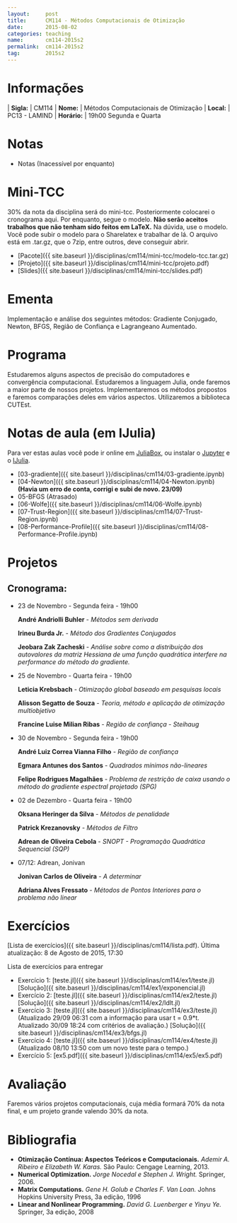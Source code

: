 ```yaml
---
layout:     post
title:      CM114 - Métodos Computacionais de Otimização
date:       2015-08-02
categories: teaching
name:       cm114-2015s2
permalink:  cm114-2015s2
tag:        2015s2
---
```


# Informações

  | **Sigla:**   | CM114
  | **Nome:**    | Métodos Computacionais de Otimização
  | **Local:**   | PC13 - LAMIND
  | **Horário:** | 19h00 Segunda e Quarta

# Notas

<!--
  - [Notas]({{ site.baseurl }}/disciplinas/cm114/notas-2015s2.pdf)
    (Última atualização 13/10 às 14:40)
    -->
  - Notas (Inacessível por enquanto)

# Mini-TCC

30% da nota da disciplina será do mini-tcc. Posteriormente colocarei o
cronograma aqui. Por enquanto, segue o modelo. **Não serão aceitos trabalhos
que não tenham sido feitos em LaTeX.** Na dúvida, use o modelo.
Você pode subir o modelo para o Sharelatex e trabalhar de lá.
O arquivo está em .tar.gz, que o 7zip, entre outros, deve conseguir abrir.

  - [Pacote]({{ site.baseurl }}/disciplinas/cm114/mini-tcc/modelo-tcc.tar.gz)
  - [Projeto]({{ site.baseurl }}/disciplinas/cm114/mini-tcc/projeto.pdf)
  - [Slides]({{ site.baseurl }}/disciplinas/cm114/mini-tcc/slides.pdf)

# Ementa

Implementação e análise dos seguintes métodos: Gradiente Conjugado, Newton,
BFGS, Região de Confiança e Lagrangeano Aumentado.

# Programa

Estudaremos alguns aspectos de precisão do computadores e convergência
computacional.
Estudaremos a linguagem Julia, onde faremos a maior parte de nossos projetos.
Implementaremos os métodos propostos e faremos comparações deles em vários
aspectos.
Utilizaremos a biblioteca CUTEst.

# Notas de aula (em IJulia)

Para ver estas aulas você pode ir online em
[JuliaBox](https://www.juliabox.org),
ou instalar o [Jupyter](https://jupyter.org/) e o
[IJulia](https://github.com/JuliaLang/IJulia.jl).

  - [03-gradiente]({{ site.baseurl }}/disciplinas/cm114/03-gradiente.ipynb)
  - [04-Newton]({{ site.baseurl }}/disciplinas/cm114/04-Newton.ipynb)
    **(Havia um erro de conta, corrigi e subi de novo. 23/09)**
  - 05-BFGS (Atrasado)
  - [06-Wolfe]({{ site.baseurl }}/disciplinas/cm114/06-Wolfe.ipynb)
  - [07-Trust-Region]({{ site.baseurl }}/disciplinas/cm114/07-Trust-Region.ipynb)
  - [08-Performance-Profile]({{ site.baseurl }}/disciplinas/cm114/08-Performance-Profile.ipynb)

# Projetos

## Cronograma:

  - 23 de Novembro - Segunda feira - 19h00

      **André Andriolli Buhler** - *Métodos sem derivada*

      **Irineu Burda Jr.** - *Método dos Gradientes Conjugados*

      **Jeobara Zak Zacheski** - *Análise sobre como a distribuição dos autovalores
      da matriz Hessiana de uma função quadrática interfere na performance do
      método do gradiente.*
  - 25 de Novembro - Quarta feira - 19h00

    **Leticia Krebsbach** - *Otimização global baseado em pesquisas locais*

    **Alisson Segatto de Souza** - *Teoria, método e aplicação de otimização
    multiobjetivo*

    **Francine Luise Milian Ribas** - *Região de confiança - Steihaug*
  - 30 de Novembro - Segunda feira - 19h00

    **André Luiz Correa Vianna Filho** - *Região de confiança*

    **Egmara Antunes dos Santos** - *Quadrados mínimos não-lineares*

    **Felipe Rodrigues Magalhães** - *Problema de restrição de caixa usando o
    método do gradiente espectral projetado (SPG)*

  - 02 de Dezembro - Quarta feira - 19h00

    **Oksana Heringer da Silva** - *Métodos de penalidade*

    **Patrick Krezanovsky** - *Métodos de Filtro*

    **Adrean de Oliveira Cebola** - *SNOPT - Programação Quadrática Sequencial
    (SQP)*

  - 07/12: Adrean, Jonivan

    **Jonivan Carlos de Oliveira** - *A determinar*

    **Adriana Alves Fressato** - *Métodos de Pontos Interiores para o problema
    não linear*

# Exercícios

[Lista de exercícios]({{ site.baseurl }}/disciplinas/cm114/lista.pdf).
Última atualização: 8 de Agosto de 2015, 17:30

Lista de exercícios para entregar

  - Exercício 1: [teste.jl]({{ site.baseurl }}/disciplinas/cm114/ex1/teste.jl)
    [Solução]({{ site.baseurl }}/disciplinas/cm114/ex1/exponencial.jl)
  - Exercício 2: [teste.jl]({{ site.baseurl }}/disciplinas/cm114/ex2/teste.jl)
    [Solução]({{ site.baseurl }}/disciplinas/cm114/ex2/ldlt.jl)
  - Exercício 3: [teste.jl]({{ site.baseurl }}/disciplinas/cm114/ex3/teste.jl)
    (Atualizado 29/09 06:31 com a informação
    para usar t = 0.9*t. Atualizado 30/09 18:24 com critérios de avaliação.)
    [Solução]({{ site.baseurl }}/disciplinas/cm114/ex3/bfgs.jl)
  - Exercício 4: [teste.jl]({{ site.baseurl }}/disciplinas/cm114/ex4/teste.jl)
    (Atualizado 08/10 13:50 com um novo teste para o tempo.)
  - Exercício 5: [ex5.pdf]({{ site.baseurl }}/disciplinas/cm114/ex5/ex5.pdf)

# Avaliação

Faremos vários projetos computacionais, cuja média formará 70% da nota final,
e um projeto grande valendo 30% da nota.

# Bibliografia

  - **Otimização Contínua: Aspectos Teóricos e Computacionais.**
    *Ademir A. Ribeiro e Elizabeth W. Karas.*
    São Paulo: Cengage Learning,
    2013.
  - **Numerical Optimization.**
    *Jorge Nocedal e Stephen J. Wright.*
    Springer,
    2006.
  - **Matrix Computations.**
    *Gene H. Golub e Charles F. Van Loan.*
    Johns Hopkins University Press,
    3a edição,
    1996
  - **Linear and Nonlinear Programming.**
    *David G. Luenberger e Yinyu Ye.*
    Springer,
    3a edição,
    2008
